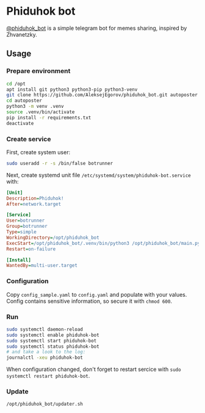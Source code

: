 # Phiduhok bot

[@phiduhok_bot](https://t.me/phiduhok_bot) is a simple telegram bot for memes sharing, inspired by Zhvanetzky.

## Usage

### Prepare environment

```bash
cd /opt
apt install git python3 python3-pip python3-venv
git clone https://github.com/AleksejEgorov/phiduhok_bot.git autoposter
cd autoposter
python3 -m venv .venv
source .venv/bin/activate
pip install -r requirements.txt
deactivate
```

### Create service

First, create system user:

```bash
sudo useradd -r -s /bin/false botrunner
```

Next, create systemd unit file `/etc/systemd/system/phiduhok-bot.service` with:

```ini
[Unit]
Description=Phiduhok!
After=network.target

[Service]
User=botrunner
Group=botrunner
Type=simple
WorkingDirectory=/opt/phiduhok_bot
ExecStart=/opt/phiduhok_bot/.venv/bin/python3 /opt/phiduhok_bot/main.py
Restart=on-failure

[Install]
WantedBy=multi-user.target
```

### Configuration

Copy `config_sample.yaml` to `config.yaml` and populate with your values. Config contains sensitive information, so secure it with `chmod 600`.

### Run

```bash
sudo systemctl daemon-reload
sudo systemctl enable phiduhok-bot
sudo systemctl start phiduhok-bot
sudo systemctl status phiduhok-bot
# and take a look to the log:
journalctl -xeu phiduhok-bot
```

When configuration changed, don't forget to restart sercice with `sudo systemctl restart phiduhok-bot`.

### Update

```bash
/opt/phiduhok_bot/updater.sh
```
